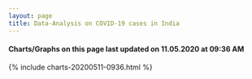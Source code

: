 ```yaml
---
layout: page
title: Data-Analysis on COVID-19 cases in India
---
```

#### Charts/Graphs on this page last updated on 11.05.2020 at 09:36 AM
{% include charts-20200511-0936.html %}